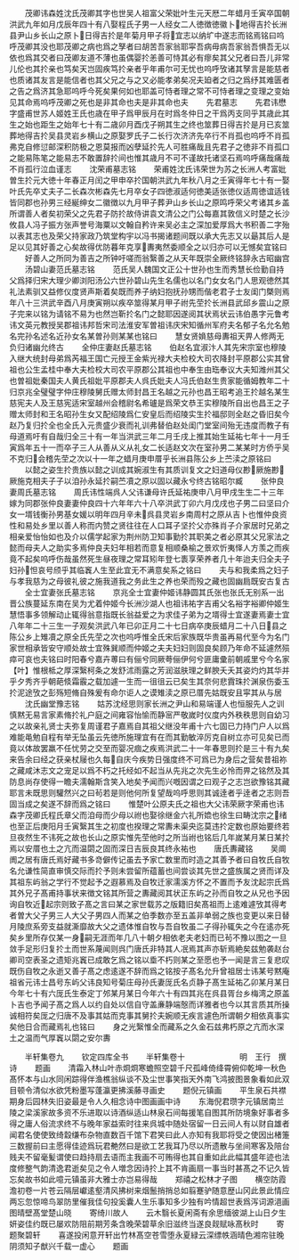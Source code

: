 <!-- { "loadSidebar": true } -->
　　茂卿讳森姓沈氏茂卿其字也世吴人祖富父荣妣叶生元天厯二年蜡月壬寅卒国朝洪武九年如月戊辰年四十有八娶程氏子男一人经女二人徳徴徳徽卜地得吉扵长洲县尹山乡长山之原卜日得吉扵是年菊月甲子将宜志以纳圹中遂志而铭焉铭曰呜呼茂卿其没也耶茂卿之病也爲之孥者曰胡苦吾家翁耶寜吾病毋病吾家翁吾惧吾无以依也爲其交者曰茂卿友道不薄也虽偶婴扵恙善可恃其必有瘳矣其父兄者曰吾儿非常儿伦也其扵亲也笃矣天岂固疾笃扵亲者乎年甫尔可无忧也呜呼攷诸其孥言是能慈者也质诸其友言是能信者也其父兄之与之又必能孝弟矣况夫廹者之归之爲纾其难匮者之告之爲济其急耶呜呼今死矣果何如也耶盖可恃者理之常不可恃者理之变理之变始见其命焉呜呼茂卿之死也是非其命也夫是非其命也夫
　　先君墓志
　　先君讳懋字盛甫世苏人姬姓王氏也歳在甲子爲甲辰月在时爲冬仲日之干爲丙支同乎其歳此其生之始也距生之始年七十有二歳卯月酉戊子朔其生之终也筮葬日得吉扵是月已亥筮葬地得吉扵吴县灵岩乡横山之原娶罗氏子二长行次济济先卒行不肖孤也呜呼不肖孤弗克自修愆邮深积防极之恩莫报而凶孽延扵先人可胜痛哉且先君子之徳非不肖孤口之能易陈笔之能易志不敢置辞扵间也惟其歳月不可不谨故托诸坚石焉呜呼痛哉痛哉不肖孤行泣血谨志
　　沈荣甫墓志铭
　　荣甫姓沈氏讳荣世为苏之长洲人考富妣曽生扵元大徳十年春正月闰之甲申卒扵国朝洪武九年秋八月之壬寅得年七十有一娶叶氏先卒丈夫子二长森次彬森先七月卒女子四徳淑适何徳美适张徳仪适周徳谊适钱皆同郡也孙男三经綖绅女二徽徴以九月甲子葬尹山乡长山之原鸣呼荣父考诸其乡盖所谓善人者矣初荣父之先君子防扵故侍讲袁文清公之门公每嘉其敦信义时楚之长沙攸县人冯子振方张声誉号海粟以文翰自矜许来吴必主之深加爱厚爲大书积善二字殆以表其志也及荣父持家政乃筑堂构宇以冯书揭诸题间既以承大先志又以朂其后人是足以见其好善之心矣故得优防暮年克享夀夷然委顺全之以归亦可以无憾矣宜铭曰
　　好善人之所同为善吉之所钟吁嗟而翁繄善之从天年既崇全厥终铭辞永古昭幽宫
　　汤碧山妻范氏墓志铭
　　范氏吴人魏国文正公十世孙也生而秀慧长俭勤自持父爲择归宋大理少卿浏阳汤公六世孙碧山先生名儒也以名门女女名门人思观徳然其礼法素驯又益修仪度贤声斯着矣既而养子纳妇抱抚孙甥而偕老君子士友闺门槩则焉年八十三洪武辛酉八月庚寅朔以疾卒筮得某月甲子祔先茔扵长洲县武邱乡震山之原子完来以铭为请铭不易为也然岂靳扵名门之懿耶因遂阅其状焉状云讳伯愚字元鲁考讳文英元教授吴郡祖讳邦哲宋司法淮安军曽祖讳庆宋知循州军府夫名郁子名允名勉名完孙名述名近孙女名某曽孙则某某也铭曰
　　慧女贤媍慈母夀祖天畀人修两无负归诸幽允终古
　　全仲庄妻赵氏墓志铭
　　伯赵名宜淑汴人其先宋宗室也穆陵入继大统封母弟爲芮福王国亡元授王金紫光禄大夫检校大司农降封平原郡公实其曾祖也公生孟桂中奉大夫检校大司农平原郡公其祖也中奉生由珤奉议大夫知潍州其父也曽祖妣秦国夫人黄氏祖妣平原郡夫人呉氏妣夫人冯氏伯赵生贵家能循姆教年二十归京兆全璧璧字仲庄穆陵舅氏赠太师封昌王名越之元孙也昌王昭考追王扵越名某生慈宪夫人及王慈宪适宋室越州会稽尉名希瓐是爲荣文恭王实穆陵所自出也昌王之子赠太师封和王名昭孙生女又配绍陵爲仁安皇后而绍陵实生扵福邸则全赵之昏旧矣今赵乃复归扵全也全氏入元贵盛少衰而礼训弗替伯赵处闺门堂室间殆无违度而教子有母道焉吁有自哉归全三十有一年当洪武三年二月壬戌上推其始生延祐七年十一月壬寅爲年五十一而卒子三人从善从义从礼女二长适赵文次在室孙男二某某时方侨乎吴不克归会稽先茔之次以十一年之蜡月庚申厝乎长洲县陈公乡上苎渎之原铭曰
　　以懿之姿生扵贵族以懿之训成其婉淑生有其质训复文之妇道母仪尠厥施尠厥施克相夫子子以洎孙永延扵嗣苎凟之原以固以藏永兮终古铭昭尔臧
　　张仲良妻周氏墓志铭
　　周氏讳性端呉人父讳谦母许氏延祐庚申八月甲戌生生二十三年嫁为同郡张仲良妻妻仲良四十六年年六十八卒洪武丁卯六月戊戌也子男二曰坚曰介女一壻钱衡孙男基女媛以明年四月辛未呉县灵岩乡南周村之原从吉卜也惟仲良资性和易处乡里以善人称而内赞之贤往往在人口耳子坚扵父亦殊肖子介家居时兄弟之相亲爱怡怡如也及介以儒学起家为荆州防卫知事勤扵其职美之者必原其父兄家法之懿而母夫人之助实多焉仲良夫妇年相若而意复相顺桑榆之景欢忻夷怿人方羡之而疾竟不起矣呜呼伤哉虽然死生昼夜理之常耳矧年登七袠享荣养者几十年迨夫归全夫子妇孙怛哀号颀乎其临竁人生至此宜无不满意矣系之铭曰
　　夫与和我柔爲之妇子与孝我慈为之母彼礼彼之施我道我之务此生之养也荣而殁之藏也固幽扃既安古复古
　　全士宜妻张氏墓志铭
　　京兆全士宜妻仲姬讳静圆其氏张也张氏无别系一出晋公族蔓延东南在吴为尤着仲姬今长洲沙湖人也祖讳祐字吉甫父名裕字裕卿仲姬生慧悟事多领解动止辄得翁意指既长翁益爱之为求佳子弟为之壻得士宜遂妻焉妻士宜八年年二十三生一子观矣洪武八年已卯正月二十七日病卒庚辰蜡月二十八日县之陈公乡上雉凟之原全氏先茔之次也呜呼惟全氏宋后家族既华贵虽再易代至今为名门家世相承皆安守顺处故士宜殊巽顺而仲姬之夫夫妇妇则固良矣顾乃年命不延遽然殒瘁可哀也夫铭曰时阳春兮嘉卉蒪曰有俪兮同厥荂俪伊何兮匪庸彚前朝戚里兮今名家【叶】惟根柢之厚深繄柯条之发舒沭雨露之芳润滋肤理之鲜腴夭夭其姿灼灼其华并乎夕秀齐乎朝葩倐霜霰之载加遽一生而一徂徂云已矣生其奈何悲霣珠扵渊泉伤委玉扵泥途攷之彭殇短脩自殊爰有命尔讵人之谟雉渎之原已厝先姑既安且寜其从与居
　　沈氏幽堂豫志铭
　　姑苏沈经思则家长洲之尹山和易端谨人也恒服先人之训慎黙无易言家素脩扵礼户庭之间雍容怡愉而静宻严敬嵗时仪度内外秩秩思则自幼习之以故亲礼贤士夫弥复周谨君子嘉焉自其祖父继没年甫十六七固已力持门户人以爲难能黾勉自程有举无坠虽云先徳所施理宜有在而其勤敏淬厉克自树立亦可见矣已而竟以体故罢羸不任忧劳之交至而婴况痼之疾焉洪武二十一年春思则扵是三十有九矣来告余曰经之获亲杖屦也久每自庆今疾势日强度终不可爲已为身后之营矣昔祖祢之藏咸沐志文之宠足以爲不朽之托经如不起当从先兆之次先生必怜而畀之铭然及其防息尚存使得一瞻夫濡翰斯含笑入地矣予闻而兴嘅因谓之曰观子之志岂欲豫铭其藏耶言未既思则驩然兴之曰茍若是则他何所复望哉呜呼思则其诚逹者乎逹者之志则吾固当成之矣遂不辞而爲之铭曰
　　惟楚叶公原夫氏之祖也大父讳荣厥字荣甫也讳森字茂卿氏程氏章父而洎母而少母以祔也娶徐继金六礼所嫓也徐生曰畴沈宗之绪也至正后庚阳月壬寅繄其生之初度也揆理之常夀未渠央迄莫违扵定数也原始要终若旦夜然生不讳死之故也长山之原实惟先茔他时之所当祔也铭后几年嵗某月某日某扵焉以安厝也土之亢而温閟之固而深日吉辰良其终永祐也
　　唐氏夀藏铭
　　吴阛阓之居有唐氏焉好藏书多竒僻传记虽去予家亡数里而时造之其善予者曰自牧氏自牧名允谦性简直审慎交际而扵予则未尝留所蕴蓄也间尝谈其先世之盛族属之贤而详及其祖东屿翁之学行不觉起予之遐慕焉及自牧迁家濡溪方怀之不置而予友沈起宗氏爲其外兄子髙甫持事状来徴文铭其所营之夀藏阅其状正东屿之孙而自牧之从兄也予因询自牧近起宗则致子髙之言曰某之家世载苏之版籍旧矣髙祖而上逺难遽攷其得考者曽大父子男三人大父子男四人而某之伯季数亦至五盖非单弱之族也变更以来日替月陵庶系旁支益就澌靡故大父之遗体惟自牧与吾自牧虽二子得孙辄失之今在逺亦死矣乡里所存仅某一身嗣无涯而年几八十朝夕相依老夫老妇而已茍不豫以图之一旦敛手足形归复扵土而世系蔑闻则呉门唐氏非特其人冺焉其声亦斩焉絶矣兹勉袭赵台卿司空表圣之遗矩兆竁已成敢乞爲之铭以埀不朽则某之至愿也予一闻是言三复悲叹既伤自牧之永逝又善子髙之虑逺遂不辞而爲之铭按子髙名允升曾祖居士讳某号黙庵祖省元讳士昌号东屿父讳良知号菊庄母孙氏妻厐氏名贞静子髙生延祐乙卯某月某日今年七十有六厐氏生泰定丁邜某月某日今年六十有四其兆在呉县胥台乡梅湾之原盖卜吉也予闻子髙之爲人以约自处以信自守盖亷静端慤而详雅者也今以其言质其所操诚相符矣厐之归唐不及事其姑而克事其舅扵夫婉顺无疾言遽色所谓朝夕相依真事实矣他日合而藏焉礼也铭曰
　　身之光繄惟全而藏系之久金石兹弗朽原之亢而水深土之温而气厚竁以閟之安尔夀








　　半轩集卷九
　　钦定四库全书
　　半轩集卷十　　　　　　　明　王行　撰诗
　　题画
　　清霜入林山叶赤烱烱寒蟾照空碧千尺孤峰倚绛霄俯仰乾坤一秋色髙怀本与山水同闲踪得伴渔樵翁纵谈不及尘世事笑指天外南飞鸿披图景象看如此双目顿令清似水欲凭粉墨写蓬瀛更拂溪藤寻画史
　　题倪元镇画
　　平生泉石共襟期身后园林失旧姿最是令人久相念诗中图画画中诗
　　东海倪君瓒字元镇居南兰陵之梁溪家故多资不乐进取以诗酒纵适山林泉石间每援笔自图其所防境象好事者多得之庸人俗流求终不与晚年家益索时往来呉城中随处宿留一日云间人有以财自雄者闻君名使使致绮縠缣布杂物直数百千馆下君笑曰此人亦知有我耶将受之使因出楮箑三数握前曰主愿得佳迹爲玩君艴然曰是欲工艺我耳乃尽以所遗散与坐间寒客及陪台贱夫不留毫髪谓使曰趋持扇去语而主我画不可贿得也其自重如此此幅其盛年迹也法度修整气韵清逸君逝矣见之令人増念因诗扵上其不肯画扇一事当时甚髙之不记久皆忘矣故书如此噫元镇虽非大雅士亦岂易得哉
　　郑禧之松林才子图
　　横空防霞澹初卷一片苍云隔层巘逺壑清风拂树来烟鬛捎捎总如翦蹇驴随意歴山冈此景此情应两忘忽惊啼鸟翠防里催我佳句投奚囊人生乐事知多少独有吟情超世表爲泻词源浥画图晴壁髙堂楚山晓
　　寄绮川故人
　　云木翳长夏闲斋有余思缅彼湖上山日夕生妍姿佳约既已屡欢防阻前期芳条含晚荣碧草余旧滋终当遂良觌赋咏髙秋时
　　寄题聚碧轩
　　喜遂投闲意开轩出竹林髙空苍雪堕永夏緑云深缥帙涵晴色湘帘驻晚阴须知子猷兴千载一虚心
　　题画
